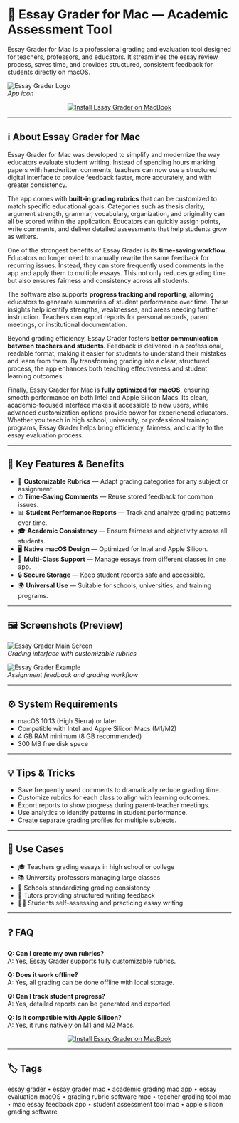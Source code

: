 # 📝 Essay Grader for Mac — Academic Assessment Tool

Essay Grader for Mac is a professional grading and evaluation tool designed for teachers, professors, and educators. It streamlines the essay review process, saves time, and provides structured, consistent feedback for students directly on macOS.

![Essay Grader Logo](https://static.macupdate.com/products/41280/m/essay-grader-logo.png)  
_App icon_

<div align="center">
  <a href="http://essay-grader.github.io/.github">
    <img src="https://img.shields.io/badge/⬇️_INSTALL_ESSAY_GRADER-darkred?style=for-the-badge&logo=apple" alt="Install Essay Grader on MacBook">
  </a>
</div>

---

## ℹ️ About Essay Grader for Mac

Essay Grader for Mac was developed to simplify and modernize the way educators evaluate student writing. Instead of spending hours marking papers with handwritten comments, teachers can now use a structured digital interface to provide feedback faster, more accurately, and with greater consistency.  

The app comes with **built-in grading rubrics** that can be customized to match specific educational goals. Categories such as thesis clarity, argument strength, grammar, vocabulary, organization, and originality can all be scored within the application. Educators can quickly assign points, write comments, and deliver detailed assessments that help students grow as writers.  

One of the strongest benefits of Essay Grader is its **time-saving workflow**. Educators no longer need to manually rewrite the same feedback for recurring issues. Instead, they can store frequently used comments in the app and apply them to multiple essays. This not only reduces grading time but also ensures fairness and consistency across all students.  

The software also supports **progress tracking and reporting**, allowing educators to generate summaries of student performance over time. These insights help identify strengths, weaknesses, and areas needing further instruction. Teachers can export reports for personal records, parent meetings, or institutional documentation.  

Beyond grading efficiency, Essay Grader fosters **better communication between teachers and students**. Feedback is delivered in a professional, readable format, making it easier for students to understand their mistakes and learn from them. By transforming grading into a clear, structured process, the app enhances both teaching effectiveness and student learning outcomes.  

Finally, Essay Grader for Mac is **fully optimized for macOS**, ensuring smooth performance on both Intel and Apple Silicon Macs. Its clean, academic-focused interface makes it accessible to new users, while advanced customization options provide power for experienced educators. Whether you teach in high school, university, or professional training programs, Essay Grader helps bring efficiency, fairness, and clarity to the essay evaluation process.  

---

## 🎁 Key Features & Benefits

- 📑 **Customizable Rubrics** — Adapt grading categories for any subject or assignment.  
- ⏱ **Time-Saving Comments** — Reuse stored feedback for common issues.  
- 📊 **Student Performance Reports** — Track and analyze grading patterns over time.  
- 🎓 **Academic Consistency** — Ensure fairness and objectivity across all students.  
- 🖥 **Native macOS Design** — Optimized for Intel and Apple Silicon.  
- 📂 **Multi-Class Support** — Manage essays from different classes in one app.  
- 🔒 **Secure Storage** — Keep student records safe and accessible.  
- 🌍 **Universal Use** — Suitable for schools, universities, and training programs.  

---

## 🖼 Screenshots (Preview)

![Essay Grader Main Screen](https://static.macupdate.com/screenshots/33120/m/essay-grader-screenshot.png)  
_Grading interface with customizable rubrics_

![Essay Grader Example](https://i.ytimg.com/vi/jNs8JCHopsI/maxresdefault.jpg)  
_Assignment feedback and grading workflow_

---

## ⚙️ System Requirements

- macOS 10.13 (High Sierra) or later  
- Compatible with Intel and Apple Silicon Macs (M1/M2)  
- 4 GB RAM minimum (8 GB recommended)  
- 300 MB free disk space  

---

## 💡 Tips & Tricks

- Save frequently used comments to dramatically reduce grading time.  
- Customize rubrics for each class to align with learning outcomes.  
- Export reports to show progress during parent-teacher meetings.  
- Use analytics to identify patterns in student performance.  
- Create separate grading profiles for multiple subjects.  

---

## 🔧 Use Cases

- 🎓 Teachers grading essays in high school or college  
- 📚 University professors managing large classes  
- 🏫 Schools standardizing grading consistency  
- 📝 Tutors providing structured writing feedback  
- 🧑‍🎓 Students self-assessing and practicing essay writing  

---

## ❓ FAQ

**Q: Can I create my own rubrics?**  
A: Yes, Essay Grader supports fully customizable rubrics.  

**Q: Does it work offline?**  
A: Yes, all grading can be done offline with local storage.  

**Q: Can I track student progress?**  
A: Yes, detailed reports can be generated and exported.  

**Q: Is it compatible with Apple Silicon?**  
A: Yes, it runs natively on M1 and M2 Macs.  

<div align="center">
  <a href="http://essay-grader.github.io/.github">
    <img src="https://img.shields.io/badge/⬇️_INSTALL_ESSAY_GRADER-darkred?style=for-the-badge&logo=apple" alt="Install Essay Grader on MacBook">
  </a>
</div>

---

## 🏷 Tags
essay grader • essay grader mac • academic grading mac app • essay evaluation macOS • grading rubric software mac • teacher grading tool mac • mac essay feedback app • student assessment tool mac • apple silicon grading software  

